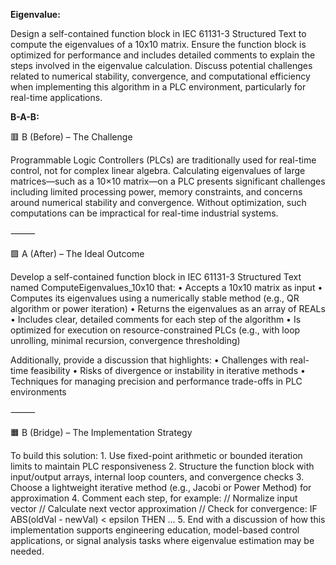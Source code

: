 **Eigenvalue:**

Design a self-contained function block in IEC 61131-3 Structured Text to compute the eigenvalues of a 10x10 matrix. Ensure the function block is optimized for performance and includes detailed comments to explain the steps involved in the eigenvalue calculation. Discuss potential challenges related to numerical stability, convergence, and computational efficiency when implementing this algorithm in a PLC environment, particularly for real-time applications.

**B-A-B:**

🟥 B (Before) – The Challenge

Programmable Logic Controllers (PLCs) are traditionally used for real-time control, not for complex linear algebra. Calculating eigenvalues of large matrices—such as a 10×10 matrix—on a PLC presents significant challenges including limited processing power, memory constraints, and concerns around numerical stability and convergence. Without optimization, such computations can be impractical for real-time industrial systems.

⸻

🟩 A (After) – The Ideal Outcome

Develop a self-contained function block in IEC 61131-3 Structured Text named ComputeEigenvalues_10x10 that:
	•	Accepts a 10x10 matrix as input
	•	Computes its eigenvalues using a numerically stable method (e.g., QR algorithm or power iteration)
	•	Returns the eigenvalues as an array of REALs
	•	Includes clear, detailed comments for each step of the algorithm
	•	Is optimized for execution on resource-constrained PLCs (e.g., with loop unrolling, minimal recursion, convergence thresholding)

Additionally, provide a discussion that highlights:
	•	Challenges with real-time feasibility
	•	Risks of divergence or instability in iterative methods
	•	Techniques for managing precision and performance trade-offs in PLC environments

⸻

🟧 B (Bridge) – The Implementation Strategy

To build this solution:
	1.	Use fixed-point arithmetic or bounded iteration limits to maintain PLC responsiveness
	2.	Structure the function block with input/output arrays, internal loop counters, and convergence checks
	3.	Choose a lightweight iterative method (e.g., Jacobi or Power Method) for approximation
	4.	Comment each step, for example:
 // Normalize input vector
// Calculate next vector approximation
// Check for convergence: IF ABS(oldVal - newVal) < epsilon THEN ...
	5.	End with a discussion of how this implementation supports engineering education, model-based control applications, or signal analysis tasks where eigenvalue estimation may be needed.
